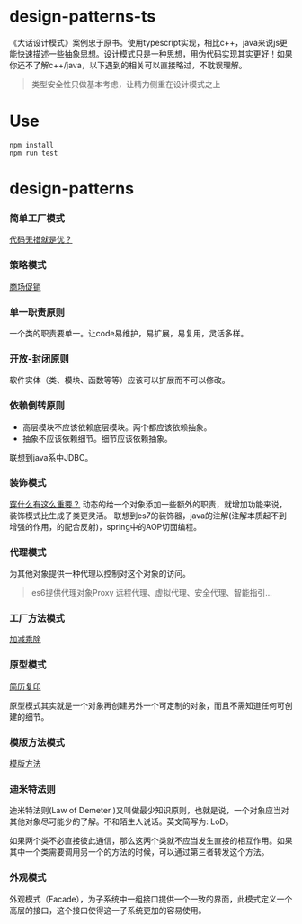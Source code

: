 # design-patterns-ts
《大话设计模式》案例忠于原书。使用typescript实现，相比c++，java来说js更能快速描述一些抽象思想。设计模式只是一种思想，用伪代码实现其实更好！如果你还不了解c++/java，以下遇到的相关可以直接略过，不耽误理解。

> 类型安全性只做基本考虑，让精力侧重在设计模式之上

# Use
```
npm install
npm run test
```
# design-patterns
### 简单工厂模式
[代码无措就是优？](./src/factory.ts)

### 策略模式
[商场促销](./src/strategy.ts)

### 单一职责原则
一个类的职责要单一。让code易维护，易扩展，易复用，灵活多样。

### 开放-封闭原则
软件实体（类、模块、函数等等）应该可以扩展而不可以修改。
### 依赖倒转原则
- 高层模块不应该依赖底层模块。两个都应该依赖抽象。
- 抽象不应该依赖细节。细节应该依赖抽象。

联想到java系中JDBC。

### 装饰模式
[穿什么有这么重要？](./src/decorator.ts)
动态的给一个对象添加一些额外的职责，就增加功能来说，装饰模式比生成子类更灵活。
联想到es7的装饰器，java的注解(注解本质起不到增强的作用，的配合反射)，spring中的AOP切面编程。

### 代理模式

为其他对象提供一种代理以控制对这个对象的访问。
> es6提供代理对象Proxy
> 远程代理、虚拟代理、安全代理、智能指引...

### 工厂方法模式

[加减乘除](./src/factoryMethod.ts)
### 原型模式

[简历复印](./src/prototype.ts)

原型模式其实就是一个对象再创建另外一个可定制的对象，而且不需知道任何可创建的细节。

### 模版方法模式

[模版方法](./src/templateMethod.ts)

### 迪米特法则

迪米特法则(Law of Demeter )又叫做最少知识原则，也就是说，一个对象应当对其他对象尽可能少的了解。不和陌生人说话。英文简写为: LoD。

如果两个类不必直接彼此通信，那么这两个类就不应当发生直接的相互作用。如果其中一个类需要调用另一个的方法的时候，可以通过第三者转发这个方法。

### 外观模式

外观模式（Facade），为子系统中一组接口提供一个一致的界面，此模式定义一个高层的接口，这个接口使得这一子系统更加的容易使用。
